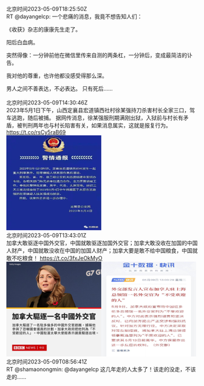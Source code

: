 北京时间2023-05-09T18:25:50Z<br>RT @dayangelcp: 一个悲痛的消息，我竟不想告知人们：

《收获》杂志的康康先生走了。

阳后白血病。

突然得像：一分钟前他在微信里传来自测的两条杠，一分钟后，变成最简洁的讣告。

我对他的尊重，也许他都没感受得那么深。

男人之间不善表达，不必表达。
只有死后……<br><br>北京时间2023-05-09T14:30:46Z<br>2023年5月1日下午，山西定襄县宏道镇西社村徐某强持刀杀害村长全家三口，驾车逃跑，随后被捕。
据网传消息，徐某强服刑期满刚出狱，入狱前与村长有矛盾，被判刑两年也与村长陷害有关，如果消息属实，这就是报复行为。 https://t.co/rsCy5raB69<br><img src='/temp/2023/1655822600390721537_0.jpg' width='250' height='250'><br>北京时间2023-05-09T13:43:01Z<br>加拿大敢驱逐中国外交官，中国就敢驱逐加国外交官；加拿大敢没收在加国的中国人财产，中国就敢没收在中国的加国人财产；加拿大要是敢不给中国粮食，中国就敢不吃粮食！ https://t.co/3fxJeOkMyO<br><img src='/temp/2023/1655810585538465793_0.jpg' width='250' height='250'><img src='/temp/2023/1655810585538465793_1.jpg' width='250' height='250'><br>北京时间2023-05-09T08:56:41Z<br>RT @shamaonongmin: @dayangelcp 这几年走的人太多了！该走的没走，不该走的……<br><br>
